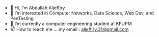 - 👋 Hi, I’m Abdullah Aljeffiry
- 👀 I’m interested in Computer Networks, Data Science, Web Dev, and PenTesting
- 🌱 I’m currently a computer engineering student at KFUPM 
- 📫 How to reach me ... my email : aljeffiry.31@gmail.com
